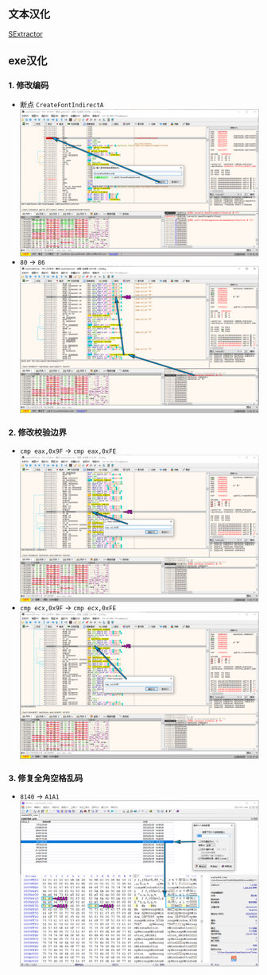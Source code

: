 ## 文本汉化
[SExtractor](https://github.com/satan53x/SExtractor)

## exe汉化

### 1. 修改编码
- 断点 `CreateFontIndirectA`
  ![img001](assets/img001.jpg)
- `80` → `86`
  ![img002](assets/img002.jpg)

### 2. 修改校验边界
- `cmp eax,0x9F` → `cmp eax,0xFE`
  ![img003](assets/img003.jpg)
- `cmp ecx,0x9F` → `cmp ecx,0xFE`
  ![img004](assets/img004.jpg)

### 3. 修复全角空格乱码
- `8140` → `A1A1`
  ![img005](assets/img005.jpg)
